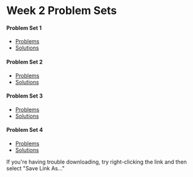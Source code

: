# Week 2 Problem Sets

#### Problem Set 1
  * <a href="/week2_problems/problem_set_1.rb" download >Problems</a>
  * <a href="/week2_problems/problem_set_1_solution.rb" download >Solutions</a>

#### Problem Set 2
  * <a href="/week2_problems/problem_set_2.rb" download >Problems</a>
  * <a href="/week2_problems/problem_set_2_solution.rb" download >Solutions</a>

#### Problem Set 3
  * <a href="/week2_problems/problem_set_3.rb" download >Problems</a>
  * <a href="/week2_problems/problem_set_3_solution.rb" download >Solutions</a>

#### Problem Set 4
  * <a href="/week2_problems/problem_set_4.rb" download >Problems</a>
  * <a href="/week2_problems/problem_set_4_solution.rb" download >Solutions</a>

If you're having trouble downloading, try right-clicking the link and then select "Save Link As..."
